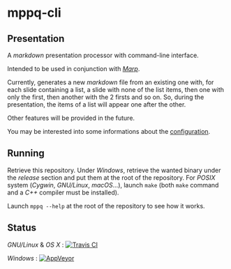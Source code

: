 # mppq-cli

## Presentation

A *markdown* presentation processor with command-line interface.

Intended to be used in conjunction with *[Marp](https://q37.info/s/w/marp)*.

Currently, generates a new *markdown* file from an existing one with, for each slide containing a list, a slide with none of the list items, then one with only the first, then another with the 2 firsts and so on. So, during the presentation, the items of a list will appear one after the other.

Other features will be provided in the future.

You may be interested into some informations about the [configuration](http://q37.info/s/c/conf).

<!--Go to [http://q37.info/tools/mppq/](http://q37.info/s/t/mppq/) for more information.-->

## Running

Retrieve this repository. Under *Windows*, retrieve the wanted binary under the *release* section and put them at the root of the repository. For *POSIX* system (*Cygwin*, *GNU/Linux*, *macOS*...), launch `make` (both `make` command and a *C++* compiler must be installed).

Launch `mppq --help` at the root of the repository to see how it works.

## Status
*GNU/Linux* & *OS X* : [![Travis CI](https://travis-ci.org/epeios-q37/mppq-cli.png)](https://travis-ci.org/epeios-q37/mppq-cli)
 
*Windows* : [![AppVeyor](http://ci.appveyor.com/api/projects/status/github/epeios-q37/mppq-cli)](http://ci.appveyor.com/project/epeios-q37/mppq-cli)

